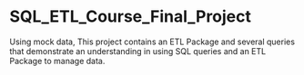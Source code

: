 # SQL_ETL_Course_Final_Project
Using mock data, This project contains an ETL Package and several queries that demonstrate an understanding in using SQL queries and an ETL Package to manage data.
